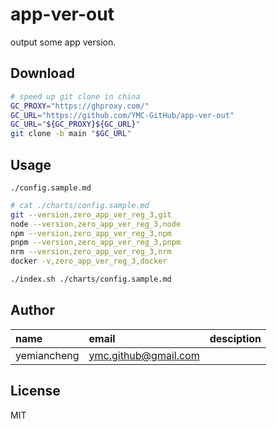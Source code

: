 # app-ver-out

output some app version.


## Download


```bash
# speed up git clone in china
GC_PROXY="https://ghproxy.com/"
GC_URL="https://github.com/YMC-GitHub/app-ver-out"
GC_URL="${GC_PROXY}${GC_URL}"
git clone -b main "$GC_URL"
```


## Usage

`./config.sample.md`
```bash
# cat ./charts/config.sample.md
git --version,zero_app_ver_reg_3,git
node --version,zero_app_ver_reg_3,node
npm --version,zero_app_ver_reg_3,npm
pnpm --version,zero_app_ver_reg_3,pnpm
nrm --version,zero_app_ver_reg_3,nrm
docker -v,zero_app_ver_reg_3,docker
```

```bash
./index.sh ./charts/config.sample.md
```


## Author

name|email|desciption
:--|:--|:--
yemiancheng|<ymc.github@gmail.com>||

## License
MIT
